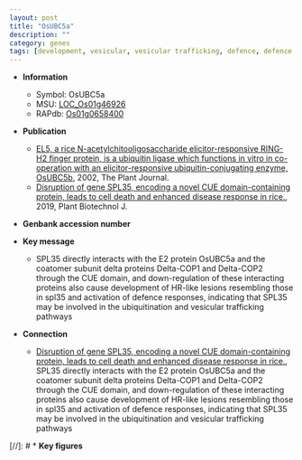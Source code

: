 ```yaml
---
layout: post
title: "OsUBC5a"
description: ""
category: genes
tags: [development, vesicular, vesicular trafficking, defence, defence response]
---
```


* **Information**  
    + Symbol: OsUBC5a  
    + MSU: [LOC_Os01g46926](http://rice.plantbiology.msu.edu/cgi-bin/ORF_infopage.cgi?orf=LOC_Os01g46926)  
    + RAPdb: [Os01g0658400](http://rapdb.dna.affrc.go.jp/viewer/gbrowse_details/irgsp1?name=Os01g0658400)  

* **Publication**  
    + [EL5, a rice N-acetylchitooligosaccharide elicitor-responsive RING-H2 finger protein, is a ubiquitin ligase which functions in vitro in co-operation with an elicitor-responsive ubiquitin-conjugating enzyme, OsUBC5b](http://www.ncbi.nlm.nih.gov/pubmed?term=EL5,+a+rice+N-acetylchitooligosaccharide+elicitor-responsive+RING-H2+finger+protein,+is+a+ubiquitin+ligase+which+functions+in+vitro+in+co-operation+with+an+elicitor-responsive+ubiquitin-conjugating+enzyme,+OsUBC5b%5BTitle%5D), 2002, The Plant Journal.
    + [Disruption of gene SPL35, encoding a novel CUE domain-containing protein, leads to cell death and enhanced disease response in rice.](http://www.ncbi.nlm.nih.gov/pubmed?term=Disruption+of+gene+SPL35,+encoding+a+novel+CUE+domain-containing+protein,+leads+to+cell+death+and+enhanced+disease+response+in+rice.%5BTitle%5D), 2019, Plant Biotechnol J.

* **Genbank accession number**  

* **Key message**  
    + SPL35 directly interacts with the E2 protein OsUBC5a and the coatomer subunit delta proteins Delta-COP1 and Delta-COP2 through the CUE domain, and down-regulation of these interacting proteins also cause development of HR-like lesions resembling those in spl35 and activation of defence responses, indicating that SPL35 may be involved in the ubiquitination and vesicular trafficking pathways

* **Connection**  
    + [Disruption of gene SPL35, encoding a novel CUE domain-containing protein, leads to cell death and enhanced disease response in rice.](http://www.ncbi.nlm.nih.gov/pubmed?term=Disruption+of+gene+SPL35,+encoding+a+novel+CUE+domain-containing+protein,+leads+to+cell+death+and+enhanced+disease+response+in+rice.%5BTitle%5D),  SPL35 directly interacts with the E2 protein OsUBC5a and the coatomer subunit delta proteins Delta-COP1 and Delta-COP2 through the CUE domain, and down-regulation of these interacting proteins also cause development of HR-like lesions resembling those in spl35 and activation of defence responses, indicating that SPL35 may be involved in the ubiquitination and vesicular trafficking pathways

[//]: # * **Key figures**  



